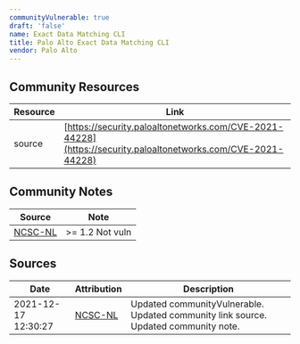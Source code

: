 ```yaml
---
communityVulnerable: true
draft: 'false'
name: Exact Data Matching CLI
title: Palo Alto Exact Data Matching CLI
vendor: Palo Alto
---
```



## Community Resources
| Resource | Link |
| --- | --- |
| source | [https://security.paloaltonetworks.com/CVE-2021-44228](https://security.paloaltonetworks.com/CVE-2021-44228) |

## Community Notes
| Source | Note |
| --- | --- |
| [NCSC-NL](https://github.com/NCSC-NL/log4shell/blob/main/software/README.md) | >= 1.2 Not vuln |

## Sources
| Date | Attribution | Description |
| --- | --- | --- |
| 2021-12-17 12:30:27 | [NCSC-NL](https://github.com/NCSC-NL/log4shell/blob/main/software/README.md) | Updated communityVulnerable. Updated community link source. Updated community note.  |

